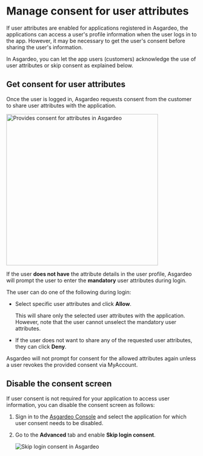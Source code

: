 # Manage consent for user attributes

If <a :href="$withBase('/guides/authentication/user-attributes/')">user attributes are enabled</a> for applications registered in Asgardeo, the applications can access a user's profile information when the user logs in to the app. However, it may be necessary to get the user's consent before sharing the user's information.

In Asgardeo, you can let the app users (customers) acknowledge the use of user attributes or skip consent as explained below.

## Get consent for user attributes

Once the user is logged in, Asgardeo requests consent from the customer to share user attributes with the application. 

<img :src="$withBase('/assets/img/guides/applications/attributes/oidc/provide-consent.png')" width="400" alt="Provides consent for attributes in Asgardeo">

If the user **does not have** the attribute details in the <a :href="$withBase('/guides/users/manage-customers/#manage-the-customer-s-profile')">user profile</a>, Asgardeo will prompt the user to enter the **mandatory** user attributes during login.

The user can do one of the following during login:

-  Select specific user attributes and click **Allow**. 
    
    This will share only the selected user attributes with the application. However, note that the user cannot unselect the mandatory user attributes.
    
-  If the user does not want to share any of the requested user attributes, they can click **Deny**. 

Asgardeo will not prompt for consent for the allowed attributes again unless a user revokes the provided consent via MyAccount. 

## Disable the consent screen

If user consent is not required for your application to access user information, you can disable the consent screen as follows:

1. Sign in to the [Asgardeo Console](https://console.asgardeo.io) and select the application for which user consent needs to be disabled.
2. Go to the **Advanced** tab and enable **Skip login consent**.

   <img :src="$withBase('/assets/img/guides/applications/attributes/skip-login-consent.png')" alt="Skip login consent in Asgardeo">